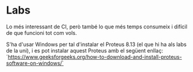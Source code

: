 # Labs
Lo més interessant de CI, però també lo que més temps consumeix i difícil de que funcioni tot com vols.

S'ha d'usar Windows per tal d'instalar el Proteus 8.13 (el que hi ha als labs de la uni), i es pot instalar aquest Proteus amb el següent enllaç: ´https://www.geeksforgeeks.org/how-to-download-and-install-proteus-software-on-windows/´
